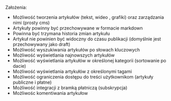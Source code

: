 Założenia:
- Możliwość tworzenia artykułów (tekst, wideo , grafiki) oraz zarządzania nimi (prosty cms)
- Artykuły powinny być przechowywane w formacie markdown
- Powinna być trzymana historia zmian artykułu
- Artykuł nie powinien być widoczny do czasu publikacji (domyślnie jest przechowywany jako draft)
- Możliwość wyszukiwania artykułów po słowach kluczowych
- Możliwość wyświetlania najnowszych artykułów
- Możliwość wyświetlania artykułów w określonej kategorii (sortowanie po dacie)
- Możliwość wyświetlania artykułów z określonymi tagami
- Możliwość ograniczenia dostępu do treści użytkownikom (artykuły publiczne i płatne)
- Możliwość integracji z bramką płatniczą (subskrypcja)
- Możliwośc komentiwania artykułow